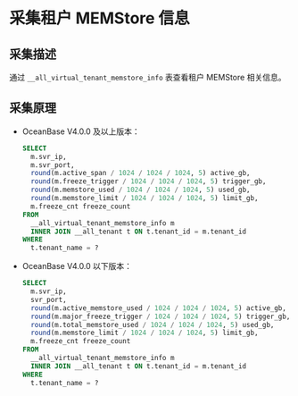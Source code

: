 # 采集租户 MEMStore 信息

## 采集描述

通过 `__all_virtual_tenant_memstore_info` 表查看租户 MEMStore 相关信息。

## 采集原理

* OceanBase V4.0.0 及以上版本：

    ```sql
    SELECT
      m.svr_ip,
      m.svr_port,
      round(m.active_span / 1024 / 1024 / 1024, 5) active_gb,
      round(m.freeze_trigger / 1024 / 1024 / 1024, 5) trigger_gb,
      round(m.memstore_used / 1024 / 1024 / 1024, 5) used_gb,
      round(m.memstore_limit / 1024 / 1024 / 1024, 5) limit_gb,
      m.freeze_cnt freeze_count
    FROM
      __all_virtual_tenant_memstore_info m
      INNER JOIN __all_tenant t ON t.tenant_id = m.tenant_id
    WHERE
      t.tenant_name = ?
    ```

* OceanBase V4.0.0 以下版本：

    ```sql
    SELECT
      m.svr_ip,
      svr_port,
      round(m.active_memstore_used / 1024 / 1024 / 1024, 5) active_gb,
      round(m.major_freeze_trigger / 1024 / 1024 / 1024, 5) trigger_gb,
      round(m.total_memstore_used / 1024 / 1024 / 1024, 5) used_gb,
      round(m.memstore_limit / 1024 / 1024 / 1024, 5) limit_gb,
      m.freeze_cnt freeze_count
    FROM
      __all_virtual_tenant_memstore_info m
      INNER JOIN __all_tenant t ON t.tenant_id = m.tenant_id
    WHERE
      t.tenant_name = ?
    ```
